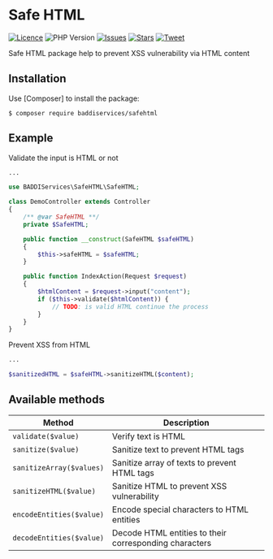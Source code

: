 # Safe HTML

[![Licence](https://img.shields.io/github/license/baddiservices/safe-html?logo=MIT)](./LICENSE)
![PHP Version](https://img.shields.io/packagist/php-v/baddiservices/safehtml)
[![Issues](https://img.shields.io/github/issues/baddiservices/safe-html)](https://github.com/baddiservices/safe-html/issues)
[![Stars](https://img.shields.io/github/stars/baddiservices/safe-html)](https://github.com/baddiservices/safe-html/stargazers)
[![Tweet](https://img.shields.io/twitter/url?style=social&url=https%3A%2F%2Fgithub.com%2Fbaddiservices%2Fsafe-html)](https://twitter.com/intent/tweet?text=Wow:&url=https%3A%2F%2Fpackagist.org%2Fpackages%2Fbaddiservices%2Fsafehtml)

Safe HTML package help to prevent XSS vulnerability via HTML content

Installation
------------

Use [Composer] to install the package:

```
$ composer require baddiservices/safehtml
```

Example
-------

Validate the input is HTML or not
```php
...

use BADDIServices\SafeHTML\SafeHTML;

class DemoController extends Controller
{
    /** @var SafeHTML **/
    private $SafeHTML;

    public function __construct(SafeHTML $safeHTML)
    {
        $this->safeHTML = $safeHTML;
    }

    public function IndexAction(Request $request)
    {
        $htmlContent = $request->input("content");
        if ($this->validate($htmlContent)) {
            // TODO: is valid HTML continue the process
        }
    }
}
```

Prevent XSS from HTML
```php
...

$sanitizedHTML = $safeHTML->sanitizeHTML($content);
```

Available methods
-------


Method                                                   | Description
-------------------------------------------------------- | --------------------------------------------------
`validate($value)`                                       | Verify text is HTML
`sanitize($value)`                                       | Sanitize text to prevent HTML tags
`sanitizeArray($values)`                                       | Sanitize array of texts to prevent HTML tags
`sanitizeHTML($value)`                                       | Sanitize HTML to prevent XSS vulnerability
`encodeEntities($value)`                                       | Encode special characters to HTML entities
`decodeEntities($value)`                                       | Decode HTML entities to their corresponding characters